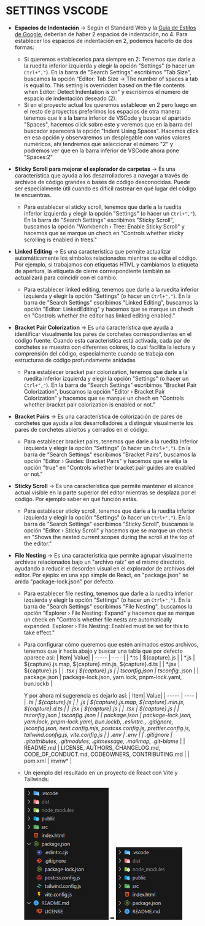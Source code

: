 # SETTINGS VSCODE
- **Espacios de Indentación** → Según el Standard Web y la [Guía de Estilos de Google](https://google.github.io/styleguide/htmlcssguide.html#Indentation), deberían de haber 2 espacios de indentación, no 4. Para establecer los espacios de indentación en 2, podemos hacerlo de dos formas:
  - Si queremos establecerlos para siempre en 2: Tenemos que darle a la ruedita inferior izquierda y elegir la opción "Settings" (o hacer un `Ctrl+","`). En la barra de "Search Settings" escribimos "Tab Size", buscamos la opción "Editor: Tab Size → The number of spaces a tab is equal to. This setting is overridden based on the file contents when Editor: Detect Indentation is on" y escribimos el número de espacio de indentación deseado (2).
  - Si en el proyecto actual los queremos establecer en 2 pero luego en el resto de proyectos preferimos los espacios de otra manera: tenemos que ir a la barra inferior de VSCode y buscar el apartado "Spaces", hacemos click sobre este y veremos que en la barra del buscador aparecerá la opción "Indent Using Spaces". Hacemos click en esa opción y observaremos un desplegable con varios valores numéricos, ahí tendremos que seleccionar el número "2" y podremos ver que en la barra inferior de VSCode ahora pone "Spaces:2"

- **Sticky Scroll para mejorar el explorador de carpetas** → Es una característica que ayuda a los desarrolladores a navegar a través de archivos de código grandes o bases de código desconocidas. Puede ser especialmente útil cuando es difícil rastrear en qué lugar del código te encuentras.
  - Para establecer el sticky scroll, tenemos que darle a la ruedita inferior izquierda y elegir la opción "Settings" (o hacer un `Ctrl+","`). En la barra de "Search Settings" escribimos "Sticky Scroll", buscamos la opción "Workbench › Tree: Enable Sticky Scroll" y hacemos que se marque un chech en "Controls whether sticky scrolling is enabled in trees."

- **Linked Editing** → Es una característica que permite actualizar automáticamente los símbolos relacionados mientras se edita el código. Por ejemplo, si trabajamos con etiquetas HTML y cambiamos la etiqueta de apertura, la etiqueta de cierre correspondiente también se actualizará para coincidir con el cambio.
  - Para establecer linked editing, tenemos que darle a la ruedita inferior izquierda y elegir la opción "Settings" (o hacer un `Ctrl+","`). En la barra de "Search Settings" escribimos "Linked Editing", buscamos la opción "Editor: LinkedEditing" y hacemos que se marque un chech en "Controls whether the editor has linked editing enabled."

- **Bracket Pair Colorization** → Es una característica que ayuda a identificar visualmente los pares de corchetes correspondientes en el código fuente. Cuando esta característica está activada, cada par de corchetes se muestra con diferentes colores, lo cual facilita la lectura y comprensión del código, especialmente cuando se trabaja con estructuras de código profundamente anidadas
  - Para establecer bracket pair colorization, tenemos que darle a la ruedita inferior izquierda y elegir la opción "Settings" (o hacer un `Ctrl+","`). En la barra de "Search Settings" escribimos "Bracket Pair Colorization", buscamos la opción "Editor › Bracket Pair Colorization" y hacemos que se marque un chech en "Controls whether bracket pair colorization is enabled or not."

- **Bracket Pairs** → Es una característica de colorización de pares de corchetes que ayuda a los desarrolladores a distinguir visualmente los pares de corchetes abiertos y cerrados en el código.
  - Para establecer bracket pairs, tenemos que darle a la ruedita inferior izquierda y elegir la opción "Settings" (o hacer un `Ctrl+","`). En la barra de "Search Settings" escribimos "Bracket Pairs", buscamos la opción "Editor › Guides: Bracket Pairs" y hacemos que se elija la opción "true" en "Controls whether bracket pair guides are enabled or not."

- **Sticky Scroll** → Es una característica que permite mantener el alcance actual visible en la parte superior del editor mientras se desplaza por el código. Por ejemplo saber en qué función estás.
  - Para establecer sticky scroll, tenemos que darle a la ruedita inferior izquierda y elegir la opción "Settings" (o hacer un `Ctrl+","`). En la barra de "Search Settings" escribimos "Sticky Scroll", buscamos la opción "Editor › Sticky Scroll" y hacemos que se marque un check en "Shows the nested current scopes during the scroll at the top of the editor."

- **File Nesting** → Es una característica que permite agrupar visualmente archivos relacionados bajo un "archivo raíz" en el mismo directorio, ayudando a reducir el desorden visual en el explorador de archivos del editor. Por ejeplo: en una app simple de React, en "package.json" se anida "package-lock.json" por defecto.
  - Para establecer file nesting, tenemos que darle a la ruedita inferior izquierda y elegir la opción "Settings" (o hacer un `Ctrl+","`). En la barra de "Search Settings" escribimos "File Nesting", buscamos la opción "Explorer › File Nesting: Expand" y hacemos que se marque un check en "Controls whether file nests are automatically expanded. Explorer › File Nesting: Enabled must be set for this to take effect."
  - Para configurar cómo queremos que estén animados estos archivos, tenemos que ir hacia abajo y buscar una tabla que por defecto aparece así:
    | Item| Value|
    | ----- | ---- |
    | *.ts | ${capture}.js |
    | *.js | ${capture}.js.map, ${capture}.min.js, ${capture}.d.ts |
    | *.jsx | ${capture}.js |
    | *.tsx | ${capture}.js |
    | tsconfig.json | tsconfig.*.json |
    | package.json | package-lock.json, yarn.lock, pnpm-lock.yaml, bun.lockb |

    Y por ahora mi sugerencia es dejarlo así:
    | Item| Value|
    | ----- | ---- |
    | *.ts | ${capture}.js |
    | *.js | ${capture}.js.map, ${capture}.min.js, ${capture}.d.ts |
    | *.jsx | ${capture}.js |
    | *.tsx | ${capture}.js |
    | tsconfig.json | tsconfig.*.json |
    | package.json | package-lock.json, yarn.lock, pnpm-lock.yaml, bun.lockb, .eslintrc.*, .gitignore, jsconfig.json, next.config.mjs, postcss.config.js, prettier.config.js, tailwind.config.js, vite.config.js |
    | .env | .env* |
    | .gitignore | .gitattributes, .gitmodules, .gitmessage, .mailmap, .git-blame* |
    | README.md | LICENSE, AUTHORS, CHANGELOG.md, CODE_OF_CONDUCT.md, CODEOWNERS, CONTRIBUTING.md |
    | pom.xml | mvnw* |
 
  - Un ejemplo del resultado en un proyecto de React con Vite y Tailwinds:

    ![Ejemplo de cómo quedan anidados los archivos](https://github.com/CrisCorreaS/trucos-vscode/blob/main/Settings/img/img-file-nesting1.png) ➡
    ![Ejemplo de cómo quedan anidados los archivos](https://github.com/CrisCorreaS/trucos-vscode/blob/main/Settings/img/img-file-nesting2.png)
